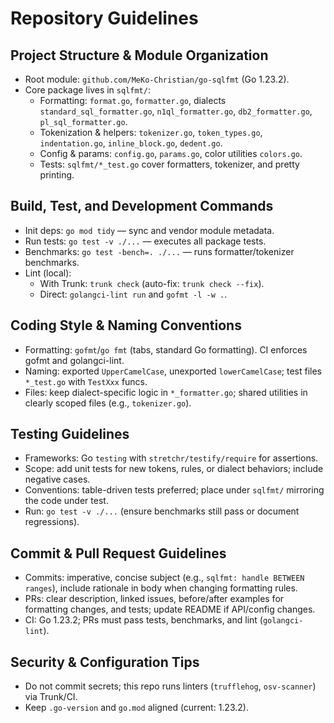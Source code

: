 # Repository Guidelines

## Project Structure & Module Organization

- Root module: `github.com/MeKo-Christian/go-sqlfmt` (Go 1.23.2).
- Core package lives in `sqlfmt/`:
  - Formatting: `format.go`, `formatter.go`, dialects `standard_sql_formatter.go`, `n1ql_formatter.go`, `db2_formatter.go`, `pl_sql_formatter.go`.
  - Tokenization & helpers: `tokenizer.go`, `token_types.go`, `indentation.go`, `inline_block.go`, `dedent.go`.
  - Config & params: `config.go`, `params.go`, color utilities `colors.go`.
  - Tests: `sqlfmt/*_test.go` cover formatters, tokenizer, and pretty printing.

## Build, Test, and Development Commands

- Init deps: `go mod tidy` — sync and vendor module metadata.
- Run tests: `go test -v ./...` — executes all package tests.
- Benchmarks: `go test -bench=. ./...` — runs formatter/tokenizer benchmarks.
- Lint (local):
  - With Trunk: `trunk check` (auto-fix: `trunk check --fix`).
  - Direct: `golangci-lint run` and `gofmt -l -w .`.

## Coding Style & Naming Conventions

- Formatting: `gofmt`/`go fmt` (tabs, standard Go formatting). CI enforces gofmt and golangci-lint.
- Naming: exported `UpperCamelCase`, unexported `lowerCamelCase`; test files `*_test.go` with `TestXxx` funcs.
- Files: keep dialect-specific logic in `*_formatter.go`; shared utilities in clearly scoped files (e.g., `tokenizer.go`).

## Testing Guidelines

- Frameworks: Go `testing` with `stretchr/testify/require` for assertions.
- Scope: add unit tests for new tokens, rules, or dialect behaviors; include negative cases.
- Conventions: table-driven tests preferred; place under `sqlfmt/` mirroring the code under test.
- Run: `go test -v ./...` (ensure benchmarks still pass or document regressions).

## Commit & Pull Request Guidelines

- Commits: imperative, concise subject (e.g., `sqlfmt: handle BETWEEN ranges`), include rationale in body when changing formatting rules.
- PRs: clear description, linked issues, before/after examples for formatting changes, and tests; update README if API/config changes.
- CI: Go 1.23.2; PRs must pass tests, benchmarks, and lint (`golangci-lint`).

## Security & Configuration Tips

- Do not commit secrets; this repo runs linters (`trufflehog`, `osv-scanner`) via Trunk/CI.
- Keep `.go-version` and `go.mod` aligned (current: 1.23.2).
